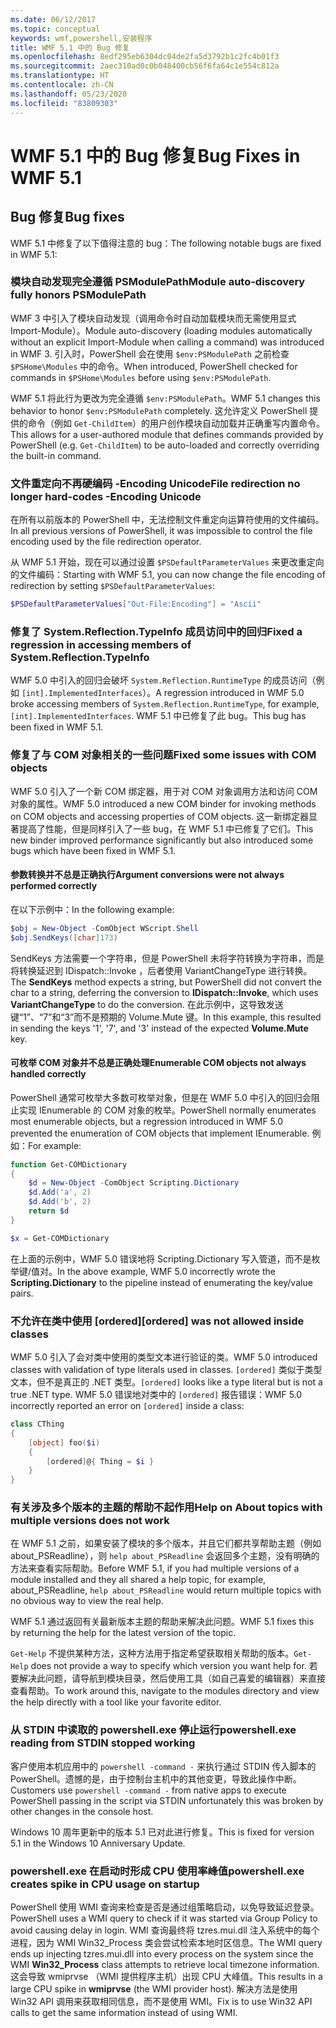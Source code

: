 ```yaml
---
ms.date: 06/12/2017
ms.topic: conceptual
keywords: wmf,powershell,安装程序
title: WMF 5.1 中的 Bug 修复
ms.openlocfilehash: 8edf295eb6304dc04de2fa5d3792b1c2fc4b01f3
ms.sourcegitcommit: 2aec310ad0c0b048400cb56f6fa64c1e554c812a
ms.translationtype: HT
ms.contentlocale: zh-CN
ms.lasthandoff: 05/23/2020
ms.locfileid: "83809303"
---
```

# <a name="bug-fixes-in-wmf-51"></a><span data-ttu-id="d25a9-103">WMF 5.1 中的 Bug 修复</span><span class="sxs-lookup"><span data-stu-id="d25a9-103">Bug Fixes in WMF 5.1</span></span>

## <a name="bug-fixes"></a><span data-ttu-id="d25a9-104">Bug 修复</span><span class="sxs-lookup"><span data-stu-id="d25a9-104">Bug fixes</span></span>

<span data-ttu-id="d25a9-105">WMF 5.1 中修复了以下值得注意的 bug：</span><span class="sxs-lookup"><span data-stu-id="d25a9-105">The following notable bugs are fixed in WMF 5.1:</span></span>

### <a name="module-auto-discovery-fully-honors-psmodulepath"></a><span data-ttu-id="d25a9-106">模块自动发现完全遵循 PSModulePath</span><span class="sxs-lookup"><span data-stu-id="d25a9-106">Module auto-discovery fully honors PSModulePath</span></span>

<span data-ttu-id="d25a9-107">WMF 3 中引入了模块自动发现（调用命令时自动加载模块而无需使用显式 Import-Module）。</span><span class="sxs-lookup"><span data-stu-id="d25a9-107">Module auto-discovery (loading modules automatically without an explicit Import-Module when calling a command) was introduced in WMF 3.</span></span> <span data-ttu-id="d25a9-108">引入时，PowerShell 会在使用 `$env:PSModulePath` 之前检查 `$PSHome\Modules` 中的命令。</span><span class="sxs-lookup"><span data-stu-id="d25a9-108">When introduced, PowerShell checked for commands in `$PSHome\Modules` before using `$env:PSModulePath`.</span></span>

<span data-ttu-id="d25a9-109">WMF 5.1 将此行为更改为完全遵循 `$env:PSModulePath`。</span><span class="sxs-lookup"><span data-stu-id="d25a9-109">WMF 5.1 changes this behavior to honor `$env:PSModulePath` completely.</span></span> <span data-ttu-id="d25a9-110">这允许定义 PowerShell 提供的命令（例如 `Get-ChildItem`）的用户创作模块自动加载并正确重写内置命令。</span><span class="sxs-lookup"><span data-stu-id="d25a9-110">This allows for a user-authored module that defines commands provided by PowerShell (e.g. `Get-ChildItem`) to be auto-loaded and correctly overriding the built-in command.</span></span>

### <a name="file-redirection-no-longer-hard-codes--encoding-unicode"></a><span data-ttu-id="d25a9-111">文件重定向不再硬编码 -Encoding Unicode</span><span class="sxs-lookup"><span data-stu-id="d25a9-111">File redirection no longer hard-codes -Encoding Unicode</span></span>

<span data-ttu-id="d25a9-112">在所有以前版本的 PowerShell 中，无法控制文件重定向运算符使用的文件编码。</span><span class="sxs-lookup"><span data-stu-id="d25a9-112">In all previous versions of PowerShell, it was impossible to control the file encoding used by the file redirection operator.</span></span>

<span data-ttu-id="d25a9-113">从 WMF 5.1 开始，现在可以通过设置 `$PSDefaultParameterValues` 来更改重定向的文件编码：</span><span class="sxs-lookup"><span data-stu-id="d25a9-113">Starting with WMF 5.1, you can now change the file encoding of redirection by setting `$PSDefaultParameterValues`:</span></span>

```powershell
$PSDefaultParameterValues["Out-File:Encoding"] = "Ascii"
```

### <a name="fixed-a-regression-in-accessing-members-of-systemreflectiontypeinfo"></a><span data-ttu-id="d25a9-114">修复了 System.Reflection.TypeInfo 成员访问中的回归</span><span class="sxs-lookup"><span data-stu-id="d25a9-114">Fixed a regression in accessing members of System.Reflection.TypeInfo</span></span>

<span data-ttu-id="d25a9-115">WMF 5.0 中引入的回归会破坏 `System.Reflection.RuntimeType` 的成员访问（例如 `[int].ImplementedInterfaces`）。</span><span class="sxs-lookup"><span data-stu-id="d25a9-115">A regression introduced in WMF 5.0 broke accessing members of `System.Reflection.RuntimeType`, for example, `[int].ImplementedInterfaces`.</span></span> <span data-ttu-id="d25a9-116">WMF 5.1 中已修复了此 bug。</span><span class="sxs-lookup"><span data-stu-id="d25a9-116">This bug has been fixed in WMF 5.1.</span></span>

### <a name="fixed-some-issues-with-com-objects"></a><span data-ttu-id="d25a9-117">修复了与 COM 对象相关的一些问题</span><span class="sxs-lookup"><span data-stu-id="d25a9-117">Fixed some issues with COM objects</span></span>

<span data-ttu-id="d25a9-118">WMF 5.0 引入了一个新 COM 绑定器，用于对 COM 对象调用方法和访问 COM 对象的属性。</span><span class="sxs-lookup"><span data-stu-id="d25a9-118">WMF 5.0 introduced a new COM binder for invoking methods on COM objects and accessing properties of COM objects.</span></span> <span data-ttu-id="d25a9-119">这一新绑定器显著提高了性能，但是同样引入了一些 bug，在 WMF 5.1 中已修复了它们。</span><span class="sxs-lookup"><span data-stu-id="d25a9-119">This new binder improved performance significantly but also introduced some bugs which have been fixed in WMF 5.1.</span></span>

#### <a name="argument-conversions-were-not-always-performed-correctly"></a><span data-ttu-id="d25a9-120">参数转换并不总是正确执行</span><span class="sxs-lookup"><span data-stu-id="d25a9-120">Argument conversions were not always performed correctly</span></span>

<span data-ttu-id="d25a9-121">在以下示例中：</span><span class="sxs-lookup"><span data-stu-id="d25a9-121">In the following example:</span></span>

```powershell
$obj = New-Object -ComObject WScript.Shell
$obj.SendKeys([char]173)
```

<span data-ttu-id="d25a9-122">SendKeys  方法需要一个字符串，但是 PowerShell 未将字符转换为字符串，而是将转换延迟到 IDispatch::Invoke  ，后者使用 VariantChangeType  进行转换。</span><span class="sxs-lookup"><span data-stu-id="d25a9-122">The **SendKeys** method expects a string, but PowerShell did not convert the char to a string, deferring the conversion to **IDispatch::Invoke**, which uses **VariantChangeType** to do the conversion.</span></span> <span data-ttu-id="d25a9-123">在此示例中，这导致发送键“1”、“7”和“3”而不是预期的 Volume.Mute  键。</span><span class="sxs-lookup"><span data-stu-id="d25a9-123">In this example, this resulted in sending the keys '1', '7', and '3' instead of the expected **Volume.Mute** key.</span></span>

#### <a name="enumerable-com-objects-not-always-handled-correctly"></a><span data-ttu-id="d25a9-124">可枚举 COM 对象并不总是正确处理</span><span class="sxs-lookup"><span data-stu-id="d25a9-124">Enumerable COM objects not always handled correctly</span></span>

<span data-ttu-id="d25a9-125">PowerShell 通常可枚举大多数可枚举对象，但是在 WMF 5.0 中引入的回归会阻止实现 IEnumerable 的 COM 对象的枚举。</span><span class="sxs-lookup"><span data-stu-id="d25a9-125">PowerShell normally enumerates most enumerable objects, but a regression introduced in WMF 5.0 prevented the enumeration of COM objects that implement IEnumerable.</span></span> <span data-ttu-id="d25a9-126">例如：</span><span class="sxs-lookup"><span data-stu-id="d25a9-126">For example:</span></span>

```powershell
function Get-COMDictionary
{
    $d = New-Object -ComObject Scripting.Dictionary
    $d.Add('a', 2)
    $d.Add('b', 2)
    return $d
}

$x = Get-COMDictionary
```

<span data-ttu-id="d25a9-127">在上面的示例中，WMF 5.0 错误地将 Scripting.Dictionary  写入管道，而不是枚举键/值对。</span><span class="sxs-lookup"><span data-stu-id="d25a9-127">In the above example, WMF 5.0 incorrectly wrote the **Scripting.Dictionary** to the pipeline instead of enumerating the key/value pairs.</span></span>

### <a name="ordered-was-not-allowed-inside-classes"></a><span data-ttu-id="d25a9-128">不允许在类中使用 [ordered]</span><span class="sxs-lookup"><span data-stu-id="d25a9-128">[ordered] was not allowed inside classes</span></span>

<span data-ttu-id="d25a9-129">WMF 5.0 引入了会对类中使用的类型文本进行验证的类。</span><span class="sxs-lookup"><span data-stu-id="d25a9-129">WMF 5.0 introduced classes with validation of type literals used in classes.</span></span> <span data-ttu-id="d25a9-130">`[ordered]` 类似于类型文本，但不是真正的 .NET 类型。</span><span class="sxs-lookup"><span data-stu-id="d25a9-130">`[ordered]` looks like a type literal but is not a true .NET type.</span></span> <span data-ttu-id="d25a9-131">WMF 5.0 错误地对类中的 `[ordered]` 报告错误：</span><span class="sxs-lookup"><span data-stu-id="d25a9-131">WMF 5.0 incorrectly reported an error on `[ordered]` inside a class:</span></span>

```powershell
class CThing
{
    [object] foo($i)
    {
        [ordered]@{ Thing = $i }
    }
}
```

### <a name="help-on-about-topics-with-multiple-versions-does-not-work"></a><span data-ttu-id="d25a9-132">有关涉及多个版本的主题的帮助不起作用</span><span class="sxs-lookup"><span data-stu-id="d25a9-132">Help on About topics with multiple versions does not work</span></span>

<span data-ttu-id="d25a9-133">在 WMF 5.1 之前，如果安装了模块的多个版本，并且它们都共享帮助主题（例如 about_PSReadline），则 `help about_PSReadline` 会返回多个主题，没有明确的方法来查看实际帮助。</span><span class="sxs-lookup"><span data-stu-id="d25a9-133">Before WMF 5.1, if you had multiple versions of a module installed and they all shared a help topic, for example, about_PSReadline, `help about_PSReadline` would return multiple topics with no obvious way to view the real help.</span></span>

<span data-ttu-id="d25a9-134">WMF 5.1 通过返回有关最新版本主题的帮助来解决此问题。</span><span class="sxs-lookup"><span data-stu-id="d25a9-134">WMF 5.1 fixes this by returning the help for the latest version of the topic.</span></span>

<span data-ttu-id="d25a9-135">`Get-Help` 不提供某种方法，这种方法用于指定希望获取相关帮助的版本。</span><span class="sxs-lookup"><span data-stu-id="d25a9-135">`Get-Help` does not provide a way to specify which version you want help for.</span></span> <span data-ttu-id="d25a9-136">若要解决此问题，请导航到模块目录，然后使用工具（如自己喜爱的编辑器）来直接查看帮助。</span><span class="sxs-lookup"><span data-stu-id="d25a9-136">To work around this, navigate to the modules directory and view the help directly with a tool like your favorite editor.</span></span>

### <a name="powershellexe-reading-from-stdin-stopped-working"></a><span data-ttu-id="d25a9-137">从 STDIN 中读取的 powershell.exe 停止运行</span><span class="sxs-lookup"><span data-stu-id="d25a9-137">powershell.exe reading from STDIN stopped working</span></span>

<span data-ttu-id="d25a9-138">客户使用本机应用中的 `powershell -command -` 来执行通过 STDIN 传入脚本的 PowerShell。遗憾的是，由于控制台主机中的其他变更，导致此操作中断。</span><span class="sxs-lookup"><span data-stu-id="d25a9-138">Customers use `powershell -command -` from native apps to execute PowerShell passing in the script via STDIN unfortunately this was broken by other changes in the console host.</span></span>

<span data-ttu-id="d25a9-139">Windows 10 周年更新中的版本 5.1 已对此进行修复。</span><span class="sxs-lookup"><span data-stu-id="d25a9-139">This is fixed for version 5.1 in the Windows 10 Anniversary Update.</span></span>

### <a name="powershellexe-creates-spike-in-cpu-usage-on-startup"></a><span data-ttu-id="d25a9-140">powershell.exe 在启动时形成 CPU 使用率峰值</span><span class="sxs-lookup"><span data-stu-id="d25a9-140">powershell.exe creates spike in CPU usage on startup</span></span>

<span data-ttu-id="d25a9-141">PowerShell 使用 WMI 查询来检查是否是通过组策略启动，以免导致延迟登录。</span><span class="sxs-lookup"><span data-stu-id="d25a9-141">PowerShell uses a WMI query to check if it was started via Group Policy to avoid causing delay in login.</span></span> <span data-ttu-id="d25a9-142">WMI 查询最终将 tzres.mui.dll 注入系统中的每个进程，因为 WMI Win32_Process  类会尝试检索本地时区信息。</span><span class="sxs-lookup"><span data-stu-id="d25a9-142">The WMI query ends up injecting tzres.mui.dll into every process on the system since the WMI **Win32_Process** class attempts to retrieve local timezone information.</span></span> <span data-ttu-id="d25a9-143">这会导致 wmiprvse  （WMI 提供程序主机）出现 CPU 大峰值。</span><span class="sxs-lookup"><span data-stu-id="d25a9-143">This results in a large CPU spike in **wmiprvse** (the WMI provider host).</span></span> <span data-ttu-id="d25a9-144">解决方法是使用 Win32 API 调用来获取相同信息，而不是使用 WMI。</span><span class="sxs-lookup"><span data-stu-id="d25a9-144">Fix is to use Win32 API calls to get the same information instead of using WMI.</span></span>
